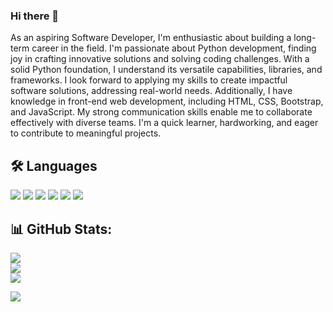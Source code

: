 ### Hi there 👋

As an aspiring Software Developer, I'm enthusiastic about building a long-term career in the field. I'm passionate about Python development, finding joy in crafting innovative solutions and solving coding challenges. With a solid Python foundation, I understand its versatile capabilities, libraries, and frameworks. I look forward to applying my skills to create impactful software solutions, addressing real-world needs. Additionally, I have knowledge in front-end web development, including HTML, CSS, Bootstrap, and JavaScript. My strong communication skills enable me to collaborate effectively with diverse teams. I'm a quick learner, hardworking, and eager to contribute to meaningful projects.

## 🛠 Languages 
![](https://img.shields.io/badge/Code-Python-informational?style=flat&color=informational&logo=python)
![](https://img.shields.io/badge/Code-C-informational?style=flat&color=informational&logo=c)
![](https://img.shields.io/badge/Code-HTML-informational?style=flat&color=informational&logo=html5)
![](https://img.shields.io/badge/Code-CSS-informational?style=flat&color=informational&logo=css3)
![](https://img.shields.io/badge/Code-JavaScript-informational?style=flat&color=informational&logo=javascript)
![](https://img.shields.io/badge/Code-MongoDB-informational?style=flat&color=informational&logo=mongodb)

## 📊 GitHub Stats:
![](https://github-readme-stats.vercel.app/api?username=Chiragj2003&theme=dark&hide_border=false&include_all_commits=false&count_private=false)<br/>
![](https://github-readme-streak-stats.herokuapp.com/?user=Chiragj2003&theme=dark&hide_border=false)<br/>
![](https://github-readme-stats.vercel.app/api/top-langs/?username=Chiragj2003&theme=dark&hide_border=false&include_all_commits=false&count_private=false&layout=compact)

[![](https://visitcount.itsvg.in/api?id=Chiragj2003&icon=0&color=0)](https://visitcount.itsvg.in)
